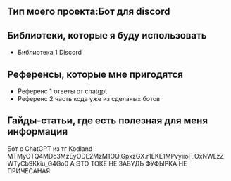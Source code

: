 ## Тип моего проекта:Бот для discord
> 

## Библиотеки, которые я буду использовать
- Библиотека 1 Discord 

## Референсы, которые мне пригодятся
- Референс 1 ответы от chatgpt
- Референс 2 часть кода уже из сделаных ботов

## Гайды-статьи, где есть полезная для меня информация
Бот с ChatGPT из тг
Kodland
MTMyOTQ4MDc3MzEyODE2MzM1OQ.GpxzGX.r1EKE1MPvyiioF_OxNWLzZWTyCb9Kkiu_G4Go0 А ЭТО ТОКЕ НЕ ЗАБУДЬ ФУФЫРКА НЕ ПРИЧЕСАНАЯ
